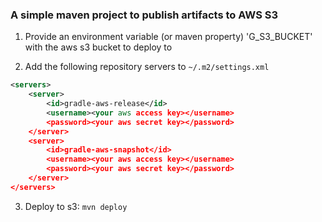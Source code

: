 ### A simple maven project to publish artifacts to AWS S3

1. Provide an environment variable (or maven property) 'G_S3_BUCKET' with the aws s3 bucket to deploy to


2. Add the following repository servers to `~/.m2/settings.xml`

```xml 
<servers>
    <server>
        <id>gradle-aws-release</id>
        <username><your aws access key></username>
        <password><your aws secret key></password>
    </server>
    <server>
        <id>gradle-aws-snapshot</id>
        <username><your aws access key></username>
        <password><your aws secret key></password>
    </server>
</servers>
```

3. Deploy to s3: `mvn deploy`